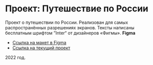 # Проект: Путешествие по России

Проект о путешествии по России.
Реализован для самых распространённых разрешениях экранов. Тексты написаны бесплатным шрифтом ”Inter“ от дизайнеров «Фигмы».
**Figma**
* [Ссылка на макет в Figma](https://www.figma.com/file/5S2WSbEFL6awjVWJ0NWL8Q/Sprint-3_-Russia-_-desktop-mobile?node-id=28503%3A0)
* [Ссылка на текущий проект](https://github.com/eysaveleva/russian-travel.git)

2022 год.
